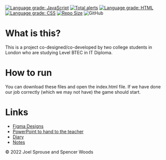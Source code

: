 [![Language grade: JavaScript](https://img.shields.io/lgtm/grade/javascript/g/14sprouj/Teacher-Apocalypse.svg?logo=lgtm&logoWidth=18)](https://lgtm.com/projects/g/14sprouj/Teacher-Apocalypse/context:javascript)
[![Total alerts](https://img.shields.io/lgtm/alerts/g/14sprouj/Teacher-Apocalypse.svg?logo=lgtm&logoWidth=18)](https://lgtm.com/projects/g/14sprouj/Teacher-Apocalypse/alerts/)
[![Language grade: HTML](https://img.shields.io/lgtm/grade/html/g/14sprouj/Teacher-Apocalypse.svg?logo=lgtm&logoWidth=18)](https://lgtm.com/projects/g/14sprouj/Teacher-Apocalypse/context:html)
[![Language grade: CSS](https://img.shields.io/lgtm/grade/css/g/14sprouj/Teacher-Apocalypse.svg?logo=lgtm&logoWidth=18)](https://lgtm.com/projects/g/14sprouj/Teacher-Apocalypse/context:css)
[![Repo Size](https://img.shields.io/github/languages/code-size/14sprouj/Teacher-Apocalypse)](https://img.shields.io/github/languages/code-size/14sprouj/Teacher-Apocalypse)
![GitHub](https://img.shields.io/github/license/14sprouj/teacher-apocalypse?style=flat-square)
# What is this?
This is a project co-designed/co-developed by two college students in London who are studying Level BTEC in IT Diploma.

# How to run
You can download these files and open the index.html file. If we have done our job correctly (which we may not have) the game should start.

# Links
- [Figma Designs](https://www.figma.com/file/CY21xhpcUhMnBhMnFlbomm/Game?node-id=6%3A62)
- [PowerPoint to hand to the teacher](https://studentsouththamesac-my.sharepoint.com/:p:/r/personal/20050599_student_stcg_ac_uk/Documents/BTEC%20L3%20RQF%20ICT/9/Game%20Notes%20for%20U8%20and%209.pptx?d=waf8f18dcd23a4263aee5bdae703c18ed&csf=1&web=1&e=kxrJwX)
- [Diary](https://studentsouththamesac-my.sharepoint.com/:w:/g/personal/20050599_student_stcg_ac_uk/EQre6HPc9LpEji4PlpHQaH0BLvpwxTmbn8LeYqFLWgwNKw?e=SgHJJn)
- [Notes](https://studentsouththamesac-my.sharepoint.com/:w:/r/personal/20050599_student_stcg_ac_uk/Documents/BTEC%20L3%20RQF%20ICT/9/ICT%20U9%20Game%20Plan%20Notes%20Joel%20%26%20Spencer.docx?d=w69b9cc80fd1f4b49b6d5ca4bab73371d&csf=1&web=1&e=Urd3mw) 

© 2022 Joel Sprouse and Spencer Woods
